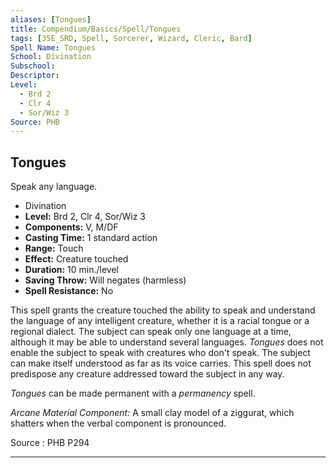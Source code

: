 ```yaml
---
aliases: [Tongues]
title: Compendium/Basics/Spell/Tongues
tags: [35E_SRD, Spell, Sorcerer, Wizard, Cleric, Bard]
Spell Name: Tongues
School: Divination
Subschool: 
Descriptor: 
Level:
  - Brd 2
  - Clr 4
  - Sor/Wiz 3
Source: PHB
---
```



## Tongues

Speak any language.

*   Divination
*   **Level:** Brd 2, Clr 4, Sor/Wiz 3
*   **Components:** V, M/DF
*   **Casting Time:** 1 standard action
*   **Range:** Touch
*   **Effect:** Creature touched
*   **Duration:** 10 min./level
*   **Saving Throw:** Will negates (harmless)
*   **Spell Resistance:** No

<p>This spell grants the creature touched the ability to speak and understand the language of any intelligent creature, whether it is a racial tongue or a regional dialect. The subject can speak only one language at a time, although it may be able to understand several languages. <i>Tongues</i> does not enable the subject to speak with creatures who don't speak. The subject can make itself understood as far as its voice carries. This spell does not predispose any creature addressed toward the subject in any way.</p><p><i>Tongues</i> can be made permanent with a <i>permanency</i> spell.</p><p><i>Arcane Material Component:</i> A small clay model of a ziggurat, which shatters when the verbal component is pronounced.</p>

Source : PHB P294

---
